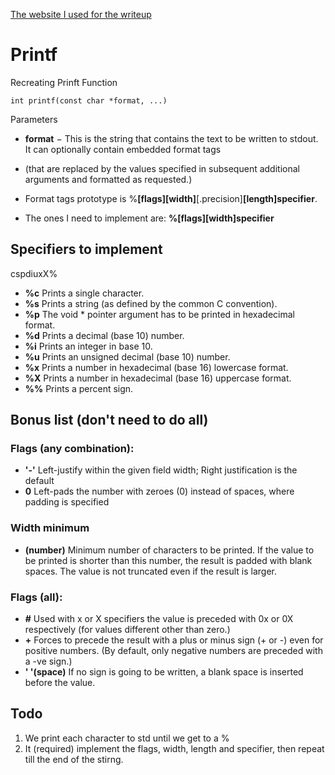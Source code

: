 [The website I used for the writeup](https://www.tutorialspoint.com/c_standard_library/c_function_printf.htm)

# Printf
Recreating Prinft Function

	int printf(const char *format, ...)

Parameters

- **format** − This is the string that contains the text to be written to stdout. It can optionally contain embedded format tags
- (that are replaced by the values specified in subsequent additional arguments and formatted as requested.) 

- Format tags prototype is %**[flags][width]**[.precision]**[length]specifier**.
- The ones I need to implement are:
**%[flags][width]specifier**

## Specifiers to implement
cspdiuxX%
- **%c** Prints a single character.
- **%s** Prints a string (as defined by the common C convention).
- **%p** The void * pointer argument has to be printed in hexadecimal format.
- **%d** Prints a decimal (base 10) number.
- **%i** Prints an integer in base 10.
- **%u** Prints an unsigned decimal (base 10) number.
- **%x** Prints a number in hexadecimal (base 16) lowercase format.
- **%X** Prints a number in hexadecimal (base 16) uppercase format.
- **%%** Prints a percent sign.

## Bonus list (don't need to do all)

### Flags (any combination):
- **'-'** Left-justify within the given field width; Right justification is the default 
- **0** Left-pads the number with zeroes (0) instead of spaces, where padding is specified

### Width minimum
- **(number)** Minimum number of characters to be printed. If the value to be printed is shorter than this number, the result is padded with blank spaces. The value is not truncated even if the result is larger.
### Flags (all):
- **\#** Used with x or X specifiers the value is preceded with 0x or 0X respectively
(for values different other than zero.)
- **\+** Forces to precede the result with a plus or minus sign (+ or -) even for positive numbers.
(By default, only negative numbers are preceded with a -ve sign.)
- **' '(space)** If no sign is going to be written, a blank space is inserted before the value.

## Todo
1. We print each character to std until we get to a %
2. It (required) implement the flags, width, length and specifier, then repeat till the end of the stirng.